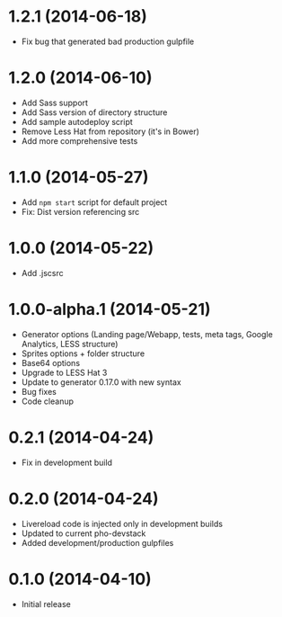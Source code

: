 <a name="1.2.1"></a>
# 1.2.1 (2014-06-18)

- Fix bug that generated bad production gulpfile

<a name="1.2.0"></a>
# 1.2.0 (2014-06-10)

- Add Sass support
- Add Sass version of directory structure
- Add sample autodeploy script
- Remove Less Hat from repository (it's in Bower)
- Add more comprehensive tests

<a name="1.1.0"></a>
# 1.1.0 (2014-05-27)

- Add `npm start` script for default project
- Fix: Dist version referencing src

<a name="1.0.0"></a>
# 1.0.0 (2014-05-22)

- Add .jscsrc

<a name="1.0.0-alpha.1"></a>
# 1.0.0-alpha.1 (2014-05-21)

- Generator options (Landing page/Webapp, tests, meta tags, Google Analytics, LESS structure)
- Sprites options + folder structure
- Base64 options
- Upgrade to LESS Hat 3
- Update to generator 0.17.0 with new syntax
- Bug fixes
- Code cleanup

<a name="0.2.1"></a>
# 0.2.1 (2014-04-24)

- Fix in development build

<a name="0.2.0"></a>
# 0.2.0 (2014-04-24)

- Livereload code is injected only in development builds
- Updated to current pho-devstack
- Added development/production gulpfiles

<a name="0.1.0"></a>
# 0.1.0 (2014-04-10)

- Initial release